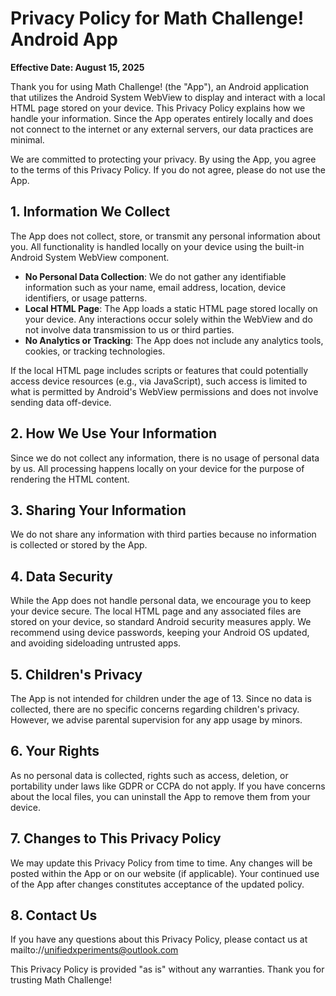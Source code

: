 # Privacy Policy for Math Challenge! Android App

**Effective Date: August 15, 2025**

Thank you for using Math Challenge! (the "App"), an Android application that utilizes the Android System WebView to display and interact with a local HTML page stored on your device. This Privacy Policy explains how we handle your information. Since the App operates entirely locally and does not connect to the internet or any external servers, our data practices are minimal.

We are committed to protecting your privacy. By using the App, you agree to the terms of this Privacy Policy. If you do not agree, please do not use the App.

## 1. Information We Collect

The App does not collect, store, or transmit any personal information about you. All functionality is handled locally on your device using the built-in Android System WebView component.

- **No Personal Data Collection**: We do not gather any identifiable information such as your name, email address, location, device identifiers, or usage patterns.
- **Local HTML Page**: The App loads a static HTML page stored locally on your device. Any interactions occur solely within the WebView and do not involve data transmission to us or third parties.
- **No Analytics or Tracking**: The App does not include any analytics tools, cookies, or tracking technologies.

If the local HTML page includes scripts or features that could potentially access device resources (e.g., via JavaScript), such access is limited to what is permitted by Android's WebView permissions and does not involve sending data off-device.

## 2. How We Use Your Information

Since we do not collect any information, there is no usage of personal data by us. All processing happens locally on your device for the purpose of rendering the HTML content.

## 3. Sharing Your Information

We do not share any information with third parties because no information is collected or stored by the App.

## 4. Data Security

While the App does not handle personal data, we encourage you to keep your device secure. The local HTML page and any associated files are stored on your device, so standard Android security measures apply. We recommend using device passwords, keeping your Android OS updated, and avoiding sideloading untrusted apps.

## 5. Children's Privacy

The App is not intended for children under the age of 13. Since no data is collected, there are no specific concerns regarding children's privacy. However, we advise parental supervision for any app usage by minors.

## 6. Your Rights

As no personal data is collected, rights such as access, deletion, or portability under laws like GDPR or CCPA do not apply. If you have concerns about the local files, you can uninstall the App to remove them from your device.

## 7. Changes to This Privacy Policy

We may update this Privacy Policy from time to time. Any changes will be posted within the App or on our website (if applicable). Your continued use of the App after changes constitutes acceptance of the updated policy.

## 8. Contact Us

If you have any questions about this Privacy Policy, please contact us at mailto://unifiedxperiments@outlook.com

This Privacy Policy is provided "as is" without any warranties. Thank you for trusting Math Challenge!
